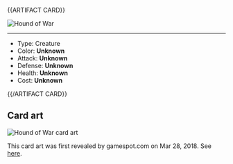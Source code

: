 <!-- ======================================

How to Contribute: https://ggs.wiki/r/howto

Artifact-specific info: https://github.com/GGS-ORG/artifact/blob/master/README.md

====================================== -->


{{ARTIFACT CARD}}

<!-- Card image goes here. -->

![Hound of War](https://i.imgur.com/WIQkxQ2.png)

---

<!-- Card description goes here. -->

* Type: Creature
* Color: **Unknown**
* Attack: **Unknown**
* Defense: **Unknown**
* Health: **Unknown**
* Cost: **Unknown**

{{/ARTIFACT CARD}}

## Card art

![Hound of War card art](https://i.imgur.com/2hu0j1k.jpg)

This card art was first revealed by gamespot.com on Mar 28, 2018. See [here](https://www.gamespot.com/gallery/card-art-and-gameplay-screens-for-valves-dota-2-ca/2900-1913/3/).
